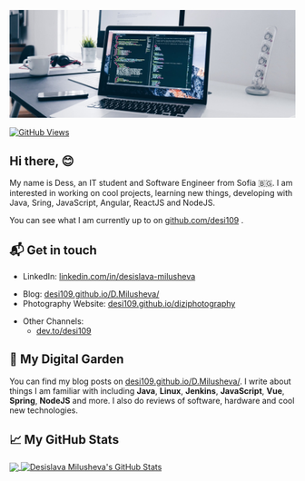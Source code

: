 [![desi109](https://github.com/desi109/desi109/blob/master/banner.jpg)][0]

[![GitHub Views](https://komarev.com/ghpvc/?username=desi109&color=blue)][1]


## Hi there, 😊 ##

My name is Dess, an IT student and Software Engineer from Sofia 🇧🇬. I am interested in working on cool projects, learning new things, developing with Java, Sring, JavaScript, Angular, ReactJS and NodeJS.

You can see what I am currently up to on [github.com/desi109][1] .

## 📬 Get in touch

<!-- - Web: [dmilusheva.me][1] -->
- LinkedIn: [linkedin.com/in/desislava-milusheva][2]
<!--- Twitter: [twitter.com/dmilusheva][3] -->
- Blog: [desi109.github.io/D.Milusheva/][4]
- Photography Website: [desi109.github.io/diziphotography][12]
<!-- - YouTube: [youtube.com/desi109][11] -->
- Other Channels:
  - [dev.to/desi109][10]
 <!-- - [medium.com/@desi109][6]
  - [hashnode.com/@desi109][7] -->


## 🌳 My Digital Garden

You can find my blog posts on [desi109.github.io/D.Milusheva/][4]. I write about things I am familiar with including **Java**, **Linux**, **Jenkins**, **JavaScript**, **Vue**, **Spring**, **NodeJS** and more. I also do reviews of software, hardware and cool new technologies.

<!-- ## 🤜🏻🤛🏻 Support Me

You can support me and [buy me a coffee][8], if you want. 🙏🏻 -->

<!-- ## 📕 Latest Blog Posts -->

<!-- BLOG-POST-LIST:START -->
<!-- - [Start Over Again and Unmute All Twitter Users.](https://blog.natterstefan.me/start-over-again-and-unmute-all-twitter-users)
- [How to Use Multiple Node Version With asdf.](https://blog.natterstefan.me/how-to-use-multiple-node-version-with-asdf)
- [Git: Automatically Lint Your Code or Run Tests on `git push` with Git Hooks](https://blog.natterstefan.me/git-automatically-lint-your-code-or-run-tests-on-git-push-with-git-hooks)
- [How to Dockerize a NextJS application](https://blog.natterstefan.me/how-to-dockerize-a-nextjs-application)
- [My Favorite Visual Studio Code Extensions - Part I](https://blog.natterstefan.me/my-favorite-visual-studio-code-extensions-part-i) -->
<!-- BLOG-POST-LIST:END -->

<!-- ## :zap: Recent Activity -->

<!--START_SECTION:activity-->
<!-- 1. ❗️ Opened issue [#4](https://github.com/natterstefan/eslint-config-ns-ts/issues/4) in [natterstefan/eslint-config-ns-ts](https://github.com/natterstefan/eslint-config-ns-ts)
2. 🎉 Merged PR [#28](https://github.com/natterstefan/eslint-config-ns/pull/28) in [natterstefan/eslint-config-ns](https://github.com/natterstefan/eslint-config-ns)
3. 🗣 Commented on [#68](https://github.com/natterstefan/react-component-catalog/issues/68) in [natterstefan/react-component-catalog](https://github.com/natterstefan/react-component-catalog)
4. 💪 Opened PR [#28](https://github.com/natterstefan/eslint-config-ns/pull/28) in [natterstefan/eslint-config-ns](https://github.com/natterstefan/eslint-config-ns)
5. 🎉 Merged PR [#27](https://github.com/natterstefan/eslint-config-ns/pull/27) in [natterstefan/eslint-config-ns](https://github.com/natterstefan/eslint-config-ns) -->
<!--END_SECTION:activity-->

## &#x1f4c8; My GitHub Stats

<a href="https://github.com/desi109/desi109">
  <img align="center" src="https://github-readme-stats.vercel.app/api/top-langs/?username=desi109&theme=radical" />
</a>

<a href="https://github.com/desi109/desi109">
  <img align="center" src="https://github-readme-stats.vercel.app/api?username=desi109&theme=radical" alt="Desislava Milusheva's GitHub Stats" />
</a>

[0]:  https://github.com/desi109/desi109/blob/master/banner.jpeg
[1]: https://github.com/desi109
[2]: https://www.linkedin.com/in/desislava-milusheva-200574151/
<!-- [3]: https://twitter.com/intent/follow?screen_name=dmilusheva -->
[4]: https://desi109.github.io/D.Milusheva/
<!-- [5]: https://newsletter.natterstefan.me?utm_source=github.com&utm_medium=gh-profile-natterstefan&utm_campaign=natterstefan
[6]: https://medium.com/@desi109
[7]: https://hashnode.com/@natterstefan -->
[8]: https://nttr.st/2QoQhEb 
<!-- [9]: https://nttr.st/2YEatXb --> 
[10]: https://dev.to/desi109
[11]: fhttps://www.youtube.com/natterstefan?sub_confirmation=1
[12]: https://desi109.github.io/diziphotography



<!-- Here are some ideas to get you started:
- 🔭 I’m currently working on ...
- 🌱 I’m currently learning ...
- 👯 I’m looking to collaborate on ...
- 🤔 I’m looking for help with ...
- 💬 Ask me about ...
- 📫 How to reach me: ...
- 😄 Pronouns: ...
- ⚡ Fun fact: ...
-->
